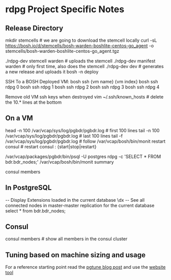 # rdpg Project Specific Notes

## Release Directory

mkdir stemcells # we are going to download the stemcell locally
curl -sL https://bosh.io/d/stemcells/bosh-warden-boshlite-centos-go_agent  -o stemcells/bosh-warden-boshlite-centos-go_agent.tgz

./rdpg-dev stemcell warden # uploads the stemcell
./rdpg-dev manifest warden # only first time, also does the stemcell
./rdpg-dev dev # generates a new release and uploads it
bosh -n deploy

SSH To a BOSH Deployed VM: bosh ssh {vm name} {vm index}
bosh ssh rdpg 0
bosh ssh rdpg 1
bosh ssh rdpg 2
bosh ssh rdpg 3
bosh ssh rdpg 4

Remove old VM ssh keys when destroyed
vim ~/.ssh/known_hosts # delete the 10.* lines at the bottom

## On a VM
head -n 100 /var/vcap/sys/log/pgbdr/pgbdr.log # first 100 lines
tail -n 100 /var/vcap/sys/log/pgbdr/pgbdr.log # last 100 lines
tail -f /var/vcap/sys/log/pgbdr/pgbdr.log # follow
/var/vcap/bosh/bin/monit restart consul # restart consul : {start|stop|restart}

/var/vcap/packages/pgbdr/bin/psql -U postgres rdpg -c 'SELECT * FROM bdr.bdr_nodes;'
/var/vcap/bosh/bin/monit summary

consul members

## In PostgreSQL
 -- Display Extensions loaded in the current database
\dx
-- See all connected nodes in master-master replication for the current database
select * from bdr.bdr_nodes; 

## Consul
consul members # show all members in the consul cluster

## Tuning based on machine sizing and usage

For a reference starting point read the 
[pgtune blog post](http://leopard.in.ua/2014/03/24/pgtune-for-postgresql/) 
and use the [website tool](http://pgtune.leopard.in.ua)

